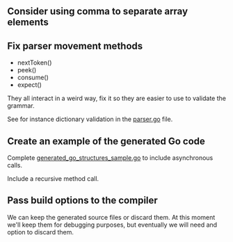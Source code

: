 ## Consider using comma to separate array elements

## Fix parser movement methods

- nextToken()
- peek()
- consume()
- expect()

They all interact in a weird way, fix it so they are easier to use to validate the grammar. 

See for instance dictionary validation in the [parser.go](internal/parser.go) file.

## Create an example of the generated Go code

Complete [generated_go_structures_sample.go](internal/testdata/generated_go_structures_sample.go) to include asynchronous calls. 

Include a recursive method call.

## Pass build options to the compiler

We can keep the generated source files or discard them. 
At this moment we'll keep them for debugging purposes, but eventually we will need and option to discard them.